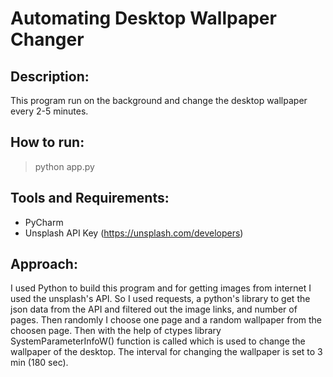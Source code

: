 # Automating Desktop Wallpaper Changer

## Description:
This program run on the background and change the desktop wallpaper every 2-5 minutes.

## How to run:
> python app.py   
  
## Tools and Requirements:
* PyCharm
* Unsplash API Key (https://unsplash.com/developers)

## Approach:  
I used Python to build this program and for getting images from internet I used the unsplash's API. 
So I used requests, a python's library to get the json data from the API and filtered out the image links, and number of pages.
Then randomly I choose one page and a random wallpaper from the choosen page.
Then with the help of ctypes library SystemParameterInfoW() function is called which is used to change the wallpaper of the desktop.
The interval for changing the wallpaper is set to 3 min (180 sec).
